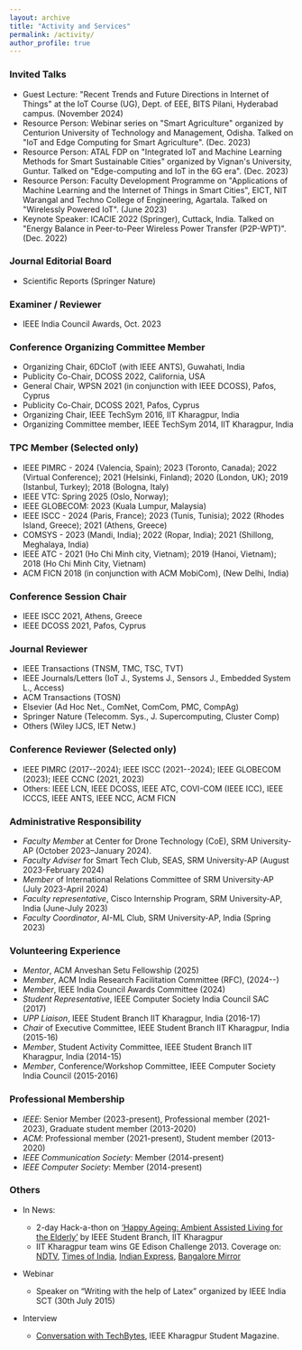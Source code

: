 ```yaml
---
layout: archive
title: "Activity and Services"
permalink: /activity/
author_profile: true
---
```


### Invited Talks
* Guest Lecture: "Recent Trends and Future Directions in Internet of Things" at the IoT Course (UG), Dept. of EEE, BITS Pilani, Hyderabad campus. (November 2024)
* Resource Person: Webinar series on "Smart Agriculture" organized by Centurion University of Technology and Management, Odisha. Talked on "IoT and Edge Computing for Smart Agriculture". (Dec. 2023)
* Resource Person: ATAL FDP on "Integrated IoT and Machine Learning Methods for Smart Sustainable Cities" organized by Vignan's University, Guntur. Talked on "Edge-computing and IoT in the 6G era". (Dec. 2023)
* Resource Person: Faculty Development Programme on "Applications of Machine Learning and the Internet of Things in Smart Cities", EICT, NIT Warangal and Techno College of Engineering, Agartala. Talked on "Wirelessly Powered IoT". (June 2023)
* Keynote Speaker: ICACIE 2022 (Springer), Cuttack, India. Talked on "Energy Balance in Peer-to-Peer Wireless Power Transfer (P2P-WPT)". (Dec. 2022)

### Journal Editorial Board
* Scientific Reports (Springer Nature)

### Examiner / Reviewer
* IEEE India Council Awards, Oct. 2023

### Conference Organizing Committee Member
* Organizing Chair, 6DCIoT (with IEEE ANTS), Guwahati, India
* Publicity Co-Chair, DCOSS 2022, California, USA
* General Chair, WPSN 2021 (in conjunction with IEEE DCOSS), Pafos, Cyprus
* Publicity Co-Chair, DCOSS 2021, Pafos, Cyprus
* Organizing Chair, IEEE TechSym 2016, IIT Kharagpur, India
* Organizing Committee member, IEEE TechSym 2014, IIT Kharagpur, India

### TPC Member (Selected only)
* IEEE PIMRC - 2024 (Valencia, Spain); 2023 (Toronto, Canada); 2022 (Virtual Conference); 2021 (Helsinki, Finland); 2020 (London, UK); 2019 (Istanbul, Turkey); 2018 (Bologna, Italy)
* IEEE VTC: Spring 2025 (Oslo, Norway);
* IEEE GLOBECOM: 2023 (Kuala Lumpur, Malaysia)
* IEEE ISCC - 2024 (Paris, France); 2023 (Tunis, Tunisia); 2022 (Rhodes Island, Greece); 2021 (Athens, Greece)
* COMSYS - 2023 (Mandi, India); 2022 (Ropar, India); 2021 (Shillong, Meghalaya, India)
* IEEE ATC - 2021 (Ho Chi Minh city, Vietnam); 2019 (Hanoi, Vietnam); 2018 (Ho Chi Minh City, Vietnam)
* ACM FICN 2018 (in conjunction with ACM MobiCom), (New Delhi, India)

### Conference Session Chair
* IEEE ISCC 2021, Athens, Greece
* IEEE DCOSS 2021, Pafos, Cyprus

### Journal Reviewer
* IEEE Transactions (TNSM, TMC, TSC, TVT)
* IEEE Journals/Letters (IoT J., Systems J., Sensors J., Embedded System L., Access) 		
* ACM Transactions (TOSN)
* Elsevier (Ad Hoc Net., ComNet, ComCom, PMC, CompAg)
* Springer Nature (Telecomm. Sys., J. Supercomputing, Cluster Comp)
* Others (Wiley IJCS, IET Netw.)


### Conference Reviewer (Selected only)
* IEEE PIMRC (2017--2024); IEEE ISCC (2021--2024); IEEE GLOBECOM (2023); IEEE CCNC (2021, 2023)
* Others: IEEE LCN, IEEE DCOSS, IEEE ATC, COVI-COM (IEEE ICC), IEEE ICCCS, IEEE ANTS, IEEE NCC, ACM FICN

### Administrative Responsibility
* _Faculty Member_ at Center for Drone Technology (CoE), SRM University-AP (October 2023–January 2024).
* _Faculty Adviser_ for Smart Tech Club, SEAS, SRM University-AP (August 2023-February 2024)
* _Member_ of International Relations Committee of SRM University-AP (July 2023-April 2024)
* _Faculty representative_, Cisco Internship Program, SRM University-AP, India (June-July 2023)
* _Faculty Coordinator_, AI-ML Club, SRM University-AP, India (Spring 2023)


### Volunteering Experience
* _Mentor_, ACM Anveshan Setu Fellowship (2025)
* _Member_, ACM India Research Facilitation Committee (RFC), (2024--)
* _Member_, IEEE India Council Awards Committee (2024)
* _Student Representative_, IEEE Computer Society India Council SAC (2017)
*  _UPP Liaison_, IEEE Student Branch IIT Kharagpur, India (2016-17)
* _Chair_ of Executive Committee, IEEE Student Branch IIT Kharagpur, India (2015-16)
* _Member_, Student Activity Committee, IEEE Student Branch IIT Kharagpur, India (2014-15)
* _Member_, Conference/Workshop Committee, IEEE Computer Society India Council (2015-2016)


### Professional Membership
* _IEEE_: Senior Member (2023-present), Professional member (2021-2023), Graduate student member (2013-2020)
* _ACM_: Professional member (2021-present), Student member (2013-2020)
* _IEEE Communication Society_: Member (2014-present)
* _IEEE Computer Society_: Member (2014-present)


### Others

* In News:
  * 2-day Hack-a-thon on [‘Happy Ageing: Ambient Assisted Living for the Elderly’](https://pulse.embs.org/september-2015/healthy-aging-hackathon-at-iit-kharagpur/) by IEEE Student Branch, IIT Kharagpur
  * IIT Kharagpur team wins GE Edison Challenge 2013. Coverage on: [NDTV](http://gadgets.ndtv.com/apps/news/iit-kharagpur-students-develop-mobile-app-that-detects-skin-cancer-diseases-461991), [Times of India](https://timesofindia.indiatimes.com/city/kolkata/Tech-tonic-for-tough-diseases/articleshow/27761991.cms), [Indian Express](#), [Bangalore Mirror](http://bangaloremirror.indiatimes.com/bangalore/others/tumour-post-partum-haemorrhage-smartphone-cancerous-tumour-malignant-tumours/articleshow/27602018.cms?)
  
* Webinar
  * Speaker on “Writing with the help of Latex” organized by IEEE India SCT (30th July 2015)
  
* Interview
  * [Conversation with TechBytes](http://techbytes-ieeekharagpur.blogspot.in/2017/02/hangout-with-tamoghna-ojha-organizing.html), IEEE Kharagpur Student Magazine.
